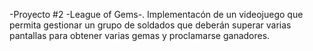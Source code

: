 -Proyecto #2 -League of Gems-.
Implementacón de un videojuego que permita gestionar un grupo de soldados que deberán superar varias pantallas para obtener varias gemas y proclamarse ganadores.
